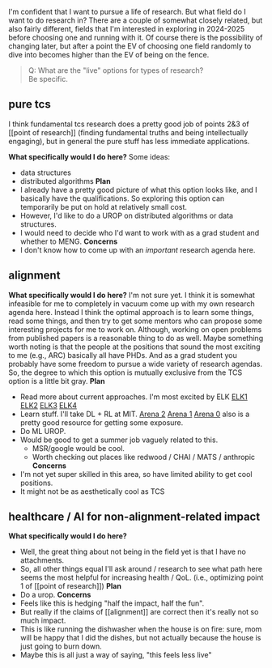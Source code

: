 I'm confident that I want to pursue a life of research. 
But what field do I want to do research in? There are a couple of somewhat closely related, but also fairly different, fields that I'm interested in exploring in 2024-2025 before choosing one and running with it. Of course there is the possibility of changing later, but after a point the EV of choosing one field randomly to dive into becomes higher than the EV of being on the fence.

> Q: What are the "live" options for types of research?\
> Be specific. 

## pure tcs
I think fundamental tcs research does a pretty good job of points 2&3 of [[point of research]] (finding fundamental truths and being intellectually engaging), but in general the pure stuff has less immediate applications. 

**What specifically would I do here?**
Some ideas: 
 - data structures 
 - distributed algorithms 
 **Plan** 
- I already have a pretty good picture of what this option looks like, and I basically have the qualifications. So exploring this option can temporarily be put on hold at relatively small cost.
- However, I'd like to do a UROP on distributed algorithms or data structures.
- I would need to decide who I'd want to work with as a grad student and whether to MENG.
**Concerns**
- I don't know how to come up with an *important* research agenda here.
## alignment
**What specifically would I do here?**
I'm not sure yet. I think it is somewhat infeasible for me to completely in vacuum come up with my own research agenda here. Instead I think the optimal approach is to learn some things, read some things, and then try to get some mentors who can propose some interesting projects for me to work on. Although, working on open problems from published papers is a reasonable thing to do as well. 
Maybe something worth noting is that the people at the positions that sound the most exciting to me (e.g., ARC) basically all have PHDs. And as a grad student you probably have some freedom to pursue a wide variety of research agendas. So, the degree to which this option is mutually exclusive from the TCS option is a little bit gray. 
**Plan**
- Read more about current approaches. I'm most excited by ELK [ELK1](https://www.alignmentforum.org/posts/vwt3wKXWaCvqZyF74/mechanistic-anomaly-detection-and-elk) [ELK2](https://www.alignmentforum.org/posts/zjMKpSB2Xccn9qi5t/elk-prize-results) [ELK3](https://ai-alignment.com/mechanistic-anomaly-detection-and-elk-fb84f4c6d0dc) [ELK4](https://www.alignmentforum.org/posts/FwYMuD2sNcaEpE5on/finding-gliders-in-the-game-of-life)
- Learn stuff. I'll take DL + RL at MIT. [Arena 2](https://arena3-chapter2-rl.streamlit.app/%5B2.1%5D_Intro_to_RL) [Arena 1](https://arena3-chapter1-transformer-interp.streamlit.app/[1.1]_Transformer_from_Scratch) [Arena 0](https://arena3-chapter0-fundamentals.streamlit.app/) also is a pretty good resource for getting some exposure. 
- Do ML UROP. 
- Would be good to get a summer job vaguely related to this. 
	- MSR/google would be cool. 
	- Worth checking out places like redwood / CHAI / MATS / anthropic	
**Concerns**
- I'm not yet super skilled in this area, so have limited ability to get cool positions.
- It might not be as aesthetically cool as TCS
## healthcare /  AI for non-alignment-related impact
**What specifically would I do here?**
- Well, the great thing about not being in the field yet is that I have no attachments. 
- So, all other things equal I'll ask around / research to see what path here seems the most helpful for increasing health / QoL. (i.e., optimizing point 1 of [[point of research]])
**Plan**
- Do a urop.
**Concerns**
- Feels like this is hedging "half the impact, half the fun". 
- But really if the claims of [[alignment]] are correct then it's really not so much impact.
- This is like running the dishwasher when the house is on fire: sure, mom will be happy that I did the dishes, but not actually because the house is just going to burn down. 
- Maybe this is all just a way of saying, "this feels less live"